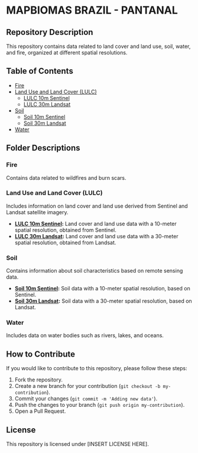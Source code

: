 # MAPBIOMAS BRAZIL - PANTANAL

## Repository Description  
This repository contains data related to land cover and land use, soil, water, and fire, organized at different spatial resolutions.

## Table of Contents

- [Fire](#fire)
- [Land Use and Land Cover (LULC)](#land-use-and-land-cover-lulc)
  - [LULC 10m Sentinel](./lulc/lulc_10m_sentinel/)
  - [LULC 30m Landsat](./lulc/lulc_30m_landsat/)
- [Soil](#soil)
  - [Soil 10m Sentinel](./soil/soil_10m_sentinel/)
  - [Soil 30m Landsat](./soil/soil_30m_landsat/)
- [Water](#water)

## Folder Descriptions

### Fire
Contains data related to wildfires and burn scars.

### Land Use and Land Cover (LULC)
Includes information on land cover and land use derived from Sentinel and Landsat satellite imagery.

- **[LULC 10m Sentinel](lulc/lulc_10m_sentinel/):** Land cover and land use data with a 10-meter spatial resolution, obtained from Sentinel.
- **[LULC 30m Landsat](lulc/lulc_30m_landsat/):** Land cover and land use data with a 30-meter spatial resolution, obtained from Landsat.

### Soil
Contains information about soil characteristics based on remote sensing data.

- **[Soil 10m Sentinel](soil/soil_10m_sentinel/):** Soil data with a 10-meter spatial resolution, based on Sentinel.
- **[Soil 30m Landsat](soil/soil_30m_landsat/):** Soil data with a 30-meter spatial resolution, based on Landsat.

### Water
Includes data on water bodies such as rivers, lakes, and oceans.

## How to Contribute  
If you would like to contribute to this repository, please follow these steps:  
1. Fork the repository.  
2. Create a new branch for your contribution (`git checkout -b my-contribution`).  
3. Commit your changes (`git commit -m 'Adding new data'`).  
4. Push the changes to your branch (`git push origin my-contribution`).  
5. Open a Pull Request.  

## License  
This repository is licensed under [INSERT LICENSE HERE].
